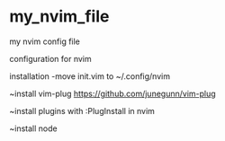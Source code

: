 # my_nvim_file
my nvim config file 


configuration for nvim 

installation 
-move init.vim to ~/.config/nvim

~install vim-plug https://github.com/junegunn/vim-plug

~install plugins with :PlugInstall in nvim

~install node
